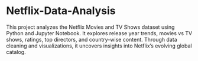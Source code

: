 # Netflix-Data-Analysis
This project analyzes the Netflix Movies and TV Shows dataset using Python and Jupyter Notebook. It explores release year trends, movies vs TV shows, ratings, top directors, and country-wise content. Through data cleaning and visualizations, it uncovers insights into Netflix’s evolving global catalog.
